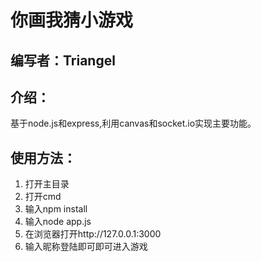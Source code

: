 # 你画我猜小游戏

## 编写者：Triangel

## 介绍：
基于node.js和express,利用canvas和socket.io实现主要功能。

## 使用方法：
1. 打开主目录
2. 打开cmd
3. 输入npm install
4. 输入node app.js
5. 在浏览器打开http://127.0.0.1:3000
6. 输入昵称登陆即可即可进入游戏
